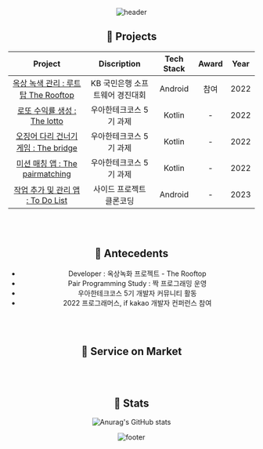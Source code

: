 <div align = "center">
  
![header](https://capsule-render.vercel.app/api?type=waving&color=FFD700&text=%Profile%20%20&height=200&fontSize=90&fontColor=000000)
  
  ## 🌱 Projects

|                        Project                         |               Discription             |       Tech Stack       |Award | Year |
| :----------------------------------------------------: | :----------------------------------: | :--------------------: | :---: | :--:|
| [옥상 녹색 관리 : 루트탑 The Rooftop](https://github.com/Min-Jae-Bae/kotlin-rooftop) | KB 국민은행 소프트웨어 경진대회 |  Android  | 참여  | 2022 |
| [로또 수익률 생성 : The lotto](https://github.com/Min-Jae-Bae/kotlin-lotto/pull/1) | 우아한테크코스 5기 과제 |  Kotlin  |  -  | 2022 |
| [오징어 다리 건너기 게임 : The bridge](https://github.com/Min-Jae-Bae/kotlin-bridge/pull/1) | 우아한테크코스 5기 과제 |  Kotlin  |  -  | 2022 |
| [미션 매칭 앱 : The pairmatching](https://github.com/Min-Jae-Bae/kotlin-pairmatching) | 우아한테크코스 5기 과제 |  Kotlin  |  -  | 2022 |
| [작업 추가 및 관리 앱 : To Do List](https://github.com/Min-Jae-Bae/kotlin-todo) | 사이드 프로젝트 클론코딩 |  Android  |  -  | 2023 |
  
<br><br>

## 🌱 Antecedents
- Developer : 옥상녹화 프로젝트 - The Rooftop
- Pair Programming Study : 짝 프로그래밍 운영
- 우아한테크코스 5기 개발자 커뮤니티 활동
- 2022 프로그래머스, if kakao 개발자 컨퍼런스 참여
 


<br><br>
  
  ## 🌱 Service on Market
  <br><br>

  ## :bug: Stats
  
![Anurag's GitHub stats](https://github-readme-stats.vercel.app/api?username=Min-Jae-Bae&show_icons=true&theme=great-gatsby)
  
![footer](https://capsule-render.vercel.app/api?section=footer&type=waving&color=FFD700)
  
</div>
